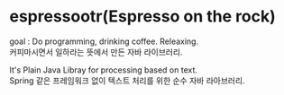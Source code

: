 
# espressootr(Espresso on the rock)

goal : Do programming, drinking coffee. Releaxing.
<br/>
커피마시면서 일하라는 뜻에서 만든 자바 라이브러리. 

It's Plain Java Libray for processing based on text. 
<br/>
Spring 같은 프레임워크 없이 텍스트 처리를 위한 순수 자바 라아브러리. 